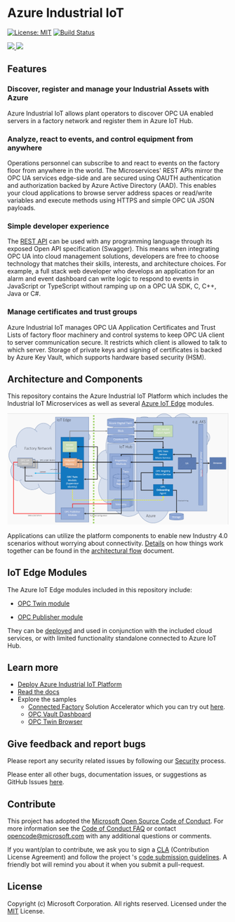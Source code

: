 # Azure Industrial IoT

[![License: MIT](https://img.shields.io/badge/License-MIT-yellow.svg)](https://opensource.org/licenses/MIT) [![Build Status](https://msazure.visualstudio.com/One/_apis/build/status/Custom/Azure_IOT/Industrial/Components/Azure.Industrial-IoT?branchName=master)](https://msazure.visualstudio.com/One/_build/latest?definitionId=86580&branchName=master)

<a href="https://portal.azure.com/#create/Microsoft.Template/uri/https%3A%2F%2Fraw.githubusercontent.com%2FAzure%2Findustrial-iot%2Fmaster%2Fservices%2Fdeploy%2Fsim%2Fazuredeploy.json" target="_blank">
    <img src="http://azuredeploy.net/deploybutton.png"/>
</a>

<a href="http://armviz.io/#/?load=https%3A%2F%2Fraw.githubusercontent.com%2FAzure%2Findustrial-iot%2Fmaster%2Fservices%2Fdeploy%2Fsim%2Fazuredeploy.json" target="_blank">
    <img src="http://armviz.io/visualizebutton.png"/>
</a>

## Features

### Discover, register and manage your Industrial Assets with Azure

Azure Industrial IoT allows plant operators to discover OPC UA enabled servers in a factory network and register them in Azure IoT Hub.  

### Analyze, react to events, and control equipment from anywhere

Operations personnel can subscribe to and react to events on the factory floor from anywhere in the world.  The Microservices' REST APIs mirror the OPC UA services edge-side and are secured using OAUTH authentication and authorization backed by Azure Active Directory (AAD).  This enables your cloud applications to browse server address spaces or read/write variables and execute methods using HTTPS and simple OPC UA JSON payloads.  

### Simple developer experience

The [REST API](docs/api/readme.md) can be used with any programming language through its exposed Open API specification (Swagger). This means when integrating OPC UA into cloud management solutions, developers are free to choose technology that matches their skills, interests, and architecture choices.  For example, a full stack web developer who develops an application for an alarm and event dashboard can write logic to respond to events in JavaScript or TypeScript without ramping up on a OPC UA SDK, C, C++, Java or C#.

### Manage certificates and trust groups

Azure Industrial IoT manages OPC UA Application Certificates and Trust Lists of factory floor machinery and control systems to keep OPC UA client to server communication secure. It restricts which client is allowed to talk to which server.  Storage of private keys and signing of certificates is backed by Azure Key Vault, which supports hardware based security (HSM).

## Architecture and Components

This repository contains the Azure Industrial IoT Platform which includes the Industrial IoT Microservices as well as several [Azure IoT Edge](https://azure.microsoft.com/services/iot-edge/) modules.  

![architecture](docs/media/architecture.PNG)

Applications can utilize the platform components to enable new Industry 4.0 scenarios without worrying about connectivity. [Details](https://azure.github.io/Industrial-IoT/) on how things work together can be found in the [architectural flow](docs/architecture.md) document.

## IoT Edge Modules

The Azure IoT Edge modules included in this repository include:

- [OPC Twin module](docs/modules/twin.md)

- [OPC Publisher module](docs/modules/publisher.md)

They can be [deployed](docs/howto-deploy-modules.md) and used in conjunction with the included cloud services, or with limited functionality standalone connected to Azure IoT Hub.

## Learn more

* [Deploy Azure Industrial IoT Platform](docs/readme.md)
* [Read the docs](https://azure.github.io/Industrial-IoT/)
* Explore the samples
  * [Connected Factory](https://github.com/Azure/Azure-IoT-Connected-Factory) Solution Accelerator which you can try out [here](https://www.azureiotsolutions.com/Accelerators).
  * [OPC Vault Dashboard](https://github.com/Azure/azure-iiot-opc-vault-service/tree/master/app)
  * [OPC Twin Browser](https://github.com/Azure/azure-iiot-opc-twin-webui)

## Give feedback and report bugs

Please report any security related issues by following our [Security](security.md) process.

Please enter all other bugs, documentation issues, or suggestions as GitHub Issues [here](https://github.com/Azure/Industrial-IoT/issues).   

## Contribute

This project has adopted the [Microsoft Open Source Code of Conduct](https://opensource.microsoft.com/codeofconduct).  For more information see the [Code of Conduct FAQ](https://opensource.microsoft.com/codeofconduct/faq) or contact [opencode@microsoft.com](mailto:opencode@microsoft.com) with any additional questions or comments.

If you want/plan to contribute, we ask you to sign a [CLA](https://cla.microsoft.com/) (Contribution License Agreement) and follow the project 's [code submission guidelines](contributing.md). A friendly bot will remind you about it when you submit a pull-request.

## License

Copyright (c) Microsoft Corporation. All rights reserved.
Licensed under the [MIT](LICENSE) License.  

